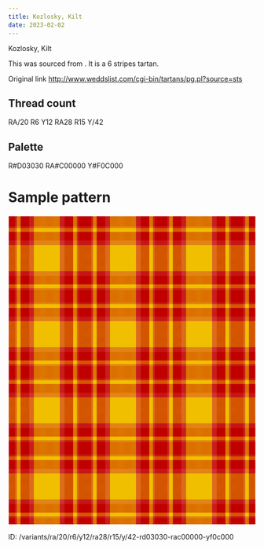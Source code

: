 ```yaml
---
title: Kozlosky, Kilt
date: 2023-02-02
---
```

Kozlosky, Kilt

This was sourced from <no value>.  It is a 6 stripes tartan.

Original link http://www.weddslist.com/cgi-bin/tartans/pg.pl?source=sts

## Thread count
RA/20 R6 Y12 RA28 R15 Y/42

## Palette
R#D03030 RA#C00000 Y#F0C000

# Sample pattern

![Tartan detail](tartan.png "RA/20 R6 Y12 RA28 R15 Y/42 tartan")

ID: /variants/ra/20/r6/y12/ra28/r15/y/42-rd03030-rac00000-yf0c000